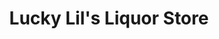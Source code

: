---
title: "Lucky Lil's Liquor Store"
url: /great-falls/lucky-lils-liquor-store/
shop: Spirituosen
---